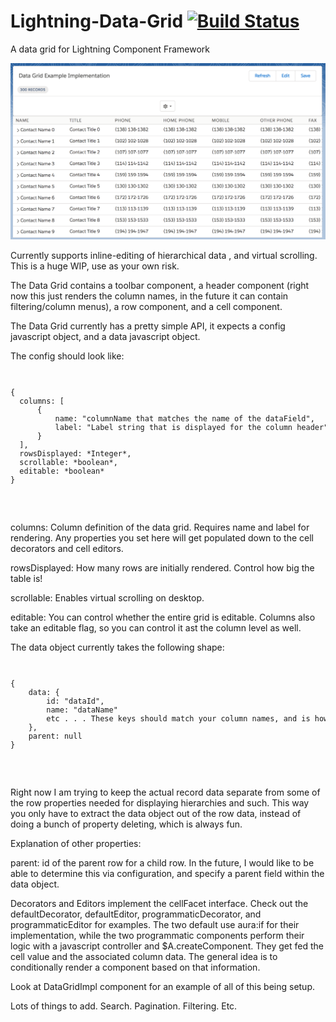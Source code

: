 # Lightning-Data-Grid [![Build Status](https://travis-ci.org/madmax983/Lightning-Data-Grid.svg?branch=master)](https://travis-ci.org/madmax983/Lightning-Data-Grid)
A data grid for Lightning Component Framework  

![screenshot of lightning data grid](/assets/screenshot.png "Ligthing Data Grid Screenshot")

Currently supports inline-editing of hierarchical data , and virtual scrolling. This is a huge WIP, use as your own risk.

The Data Grid contains a toolbar component, a header component (right now this just renders the column names, in the future it can contain filtering/column menus), a row component, and a cell component.  

The Data Grid currently has a pretty simple API, it expects a config javascript object, and a data javascript object.   

The config should look like:  
<code>
<pre>
{
  columns: [
      {
          name: "columnName that matches the name of the dataField",
          label: "Label string that is displayed for the column header"
      }
  ],
  rowsDisplayed: *Integer*,
  scrollable: *boolean*,
  editable: *boolean*
}
</pre>
</code>

columns: Column definition of the data grid. Requires name and label for rendering. Any properties you set here will get populated down to the cell decorators and cell editors.

rowsDisplayed: How many rows are initially rendered. Control how big the table is!  

scrollable: Enables virtual scrolling on desktop.

editable: You can control whether the entire grid is editable. Columns also take an editable flag, so you can control it ast the column level as well.

The data object currently takes the following shape:
<code>
<pre>
{
    data: {
        id: "dataId",
        name: "dataName"
        etc . . . These keys should match your column names, and is how the data in the row will get displayed
    },
    parent: null
}
</pre>
</code>

Right now I am trying to keep the actual record data separate from some of the row properties needed for displaying hierarchies and such. This way you only have to extract the data object out of the row data, instead of doing a bunch of property deleting, which is always fun.  

Explanation of other properties:  
  
parent: id of the parent row for a child row. In the future, I would like to be able to determine this via configuration, and specify a parent field within the data object.  

Decorators and Editors implement the cellFacet interface. Check out the defaultDecorator, defaultEditor, programmaticDecorator, and programmaticEditor for examples. The two default use aura:if for their implementation, while the two programmatic components perform their logic with a javascript controller and $A.createComponent. They get fed the cell value and the associated column data. The general idea is to conditionally render a component based on that information.

Look at DataGridImpl component for an example of all of this being setup.  

Lots of things to add. Search. Pagination. Filtering. Etc.
